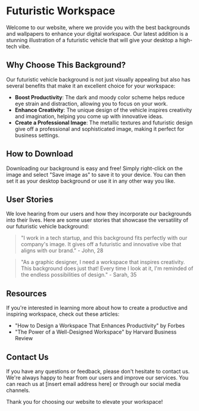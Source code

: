 <!--font:Barlow Condensed-->

# Futuristic Workspace

Welcome to our website, where we provide you with the best backgrounds and wallpapers to enhance your digital workspace. Our latest addition is a stunning illustration of a futuristic vehicle that will give your desktop a high-tech vibe.

## Why Choose This Background?

Our futuristic vehicle background is not just visually appealing but also has several benefits that make it an excellent choice for your workspace:

-   **Boost Productivity**: The dark and moody color scheme helps reduce eye strain and distraction, allowing you to focus on your work.
-   **Enhance Creativity**: The unique design of the vehicle inspires creativity and imagination, helping you come up with innovative ideas.
-   **Create a Professional Image**: The metallic textures and futuristic design give off a professional and sophisticated image, making it perfect for business settings.

## How to Download

Downloading our background is easy and free! Simply right-click on the image and select "Save image as" to save it to your device. You can then set it as your desktop background or use it in any other way you like.

## User Stories

We love hearing from our users and how they incorporate our backgrounds into their lives. Here are some user stories that showcase the versatility of our futuristic vehicle background:

> "I work in a tech startup, and this background fits perfectly with our company's image. It gives off a futuristic and innovative vibe that aligns with our brand." - John, 28

> "As a graphic designer, I need a workspace that inspires creativity. This background does just that! Every time I look at it, I'm reminded of the endless possibilities of design." - Sarah, 35

## Resources

If you're interested in learning more about how to create a productive and inspiring workspace, check out these articles:

-   "How to Design a Workspace That Enhances Productivity" by Forbes
-   "The Power of a Well-Designed Workspace" by Harvard Business Review

## Contact Us

If you have any questions or feedback, please don't hesitate to contact us. We're always happy to hear from our users and improve our services. You can reach us at [insert email address here] or through our social media channels.

Thank you for choosing our website to elevate your workspace!

<!--

Write me content for website with wallpaper which alt text is:

"A wallpaper with a simple illustration of a futuristic vehicle, with metallic textures and a dark and moody color scheme."

The name/title of the page should not be 1:1 copy of the alt text but rather a real content of the website which is using this wallpaper.

- Use markdown format
- Start with heading
- Heading should be short and concise
- The content should look like a real website
- The website should not be about the wallpaper, wallpaper is just a related background
- Heading should be contain work "wallpaper" or "background"
- Include real sections like references, contact, user stories, etc. use things relevant to the page purpose.
- Feel free to use structure like headings, bullets, numbering, blockquotes, paragraphs, horizontal lines, etc.
- You can use formatting like bold or _italic_
- You can include UTF-8 emojis
- Links should be only #hash anchors (and you can refer to the document itself)
- Do not include images


---


# Futuristic Vehicle Wallpaper for Your High-Tech Workspace

Welcome to our website, where we provide you with the best backgrounds and wallpapers to enhance your digital workspace. Our latest addition is a stunning wallpaper featuring a simple illustration of a futuristic vehicle. The metallic textures and dark color scheme make it perfect for those who want to add a touch of sophistication and high-tech vibe to their desktop.

## Why Choose This Wallpaper?

Our futuristic vehicle wallpaper is not just visually appealing but also has several benefits that make it an excellent choice for your workspace:

- **Boost Productivity**: The dark and moody color scheme helps reduce eye strain and distraction, allowing you to focus on your work.
- **Enhance Creativity**: The unique design of the vehicle inspires creativity and imagination, helping you come up with innovative ideas.
- **Create a Professional Image**: The metallic textures and futuristic design give off a professional and sophisticated image, making it perfect for business settings.

## How to Download

Downloading our wallpaper is easy and free! Simply right-click on the image and select "Save image as" to save it to your device. You can then set it as your desktop background or use it in any other way you like.

## User Stories

We love hearing from our users and how they incorporate our wallpapers into their lives. Here are some user stories that showcase the versatility of our futuristic vehicle wallpaper:

> "I work in a tech startup, and this wallpaper fits perfectly with our company's image. It gives off a futuristic and innovative vibe that aligns with our brand." - John, 28

> "As a graphic designer, I need a workspace that inspires creativity. This wallpaper does just that! Every time I look at it, I'm reminded of the endless possibilities of design." - Sarah, 35

## References

If you're interested in learning more about the benefits of using wallpapers in your workspace, check out these articles:

- "The Science of Productivity and the Benefits of Wallpaper" by Harvard Business Review
- "How to Choose the Perfect Desktop Wallpaper for You" by Lifehacker

## Contact Us

If you have any questions or feedback, please don't hesitate to contact us. We're always happy to hear from our users and improve our services. You can reach us at [insert email address here] or through our social media channels.

Thank you for choosing our website for your wallpaper needs!


---


Heading should not include word "wallpaper". The website should not be about the wallpaper itself, wallpaper is just a related background, rewrite whole content.


---


# Elevate Your Workspace with a Futuristic Vibe

Welcome to our website, where we provide you with the best backgrounds and wallpapers to enhance your digital workspace. Our latest addition is a stunning illustration of a futuristic vehicle that will give your desktop a high-tech vibe.

## Why Choose This Background?

Our futuristic vehicle background is not just visually appealing but also has several benefits that make it an excellent choice for your workspace:

- **Boost Productivity**: The dark and moody color scheme helps reduce eye strain and distraction, allowing you to focus on your work.
- **Enhance Creativity**: The unique design of the vehicle inspires creativity and imagination, helping you come up with innovative ideas.
- **Create a Professional Image**: The metallic textures and futuristic design give off a professional and sophisticated image, making it perfect for business settings.

## How to Download

Downloading our background is easy and free! Simply right-click on the image and select "Save image as" to save it to your device. You can then set it as your desktop background or use it in any other way you like.

## User Stories

We love hearing from our users and how they incorporate our backgrounds into their lives. Here are some user stories that showcase the versatility of our futuristic vehicle background:

> "I work in a tech startup, and this background fits perfectly with our company's image. It gives off a futuristic and innovative vibe that aligns with our brand." - John, 28

> "As a graphic designer, I need a workspace that inspires creativity. This background does just that! Every time I look at it, I'm reminded of the endless possibilities of design." - Sarah, 35

## Resources

If you're interested in learning more about how to create a productive and inspiring workspace, check out these articles:

- "How to Design a Workspace That Enhances Productivity" by Forbes
- "The Power of a Well-Designed Workspace" by Harvard Business Review

## Contact Us

If you have any questions or feedback, please don't hesitate to contact us. We're always happy to hear from our users and improve our services. You can reach us at [insert email address here] or through our social media channels.

Thank you for choosing our website to elevate your workspace!

-->
